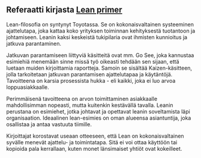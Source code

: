 ## Referaatti kirjasta [Lean primer](http://www.leanprimer.com/downloads/lean_primer.pdf)

Lean-filosofia on syntynyt Toyotassa. Se on kokonaisvaltainen systeeminen ajattelutapa, joka kattaa koko yrityksen toiminnan kehityksestä tuotantoon ja johtamiseen. Leanin kaksi keskeistä tukipilaria ovat ihmisten kunnioitus ja jatkuva parantaminen.

Jatkuvan parantamiseen liittyviä käsitteitä ovat mm. Go See, joka kannustaa esimiehiä menemään sinne missä työ oikeasti tehdään sen sijaan, että luetaan muiden kirjoittamia raportteja. Samoin se sisältää Kaizen-käsitteen, jolla tarkoitetaan jatkuvan parantamisen ajattelutapaa ja käytäntöjä. Tavoitteena on karsia prosessista hukka - eli kaikki, joka ei luo arvoa loppuasiakkaalle. 

Perimmäisenä tavoitteena on arvon toimittaminen asiakkaalle mahdollisimman nopeasti, mutta kuitenkin kestävällä tavalla. Leanin perustana on esimiehet, jotka johtavat ja opettavat leanin soveltamista läpi organisaation. Ideaalinen lean-esimies on oman alueensa asiantuntija, joka osallistaa ja antaa vastuuta tiimille. 

Kirjoittajat korostavat useaan otteeseen, että Lean on kokonaisvaltainen syvälle menevät ajattelu- ja toimintatapa. Sitä ei voi ottaa käyttöön tai kopioida pala kerrallaan, kuten monet länsimaiset yhtiöt ovat kokeilleet. 
